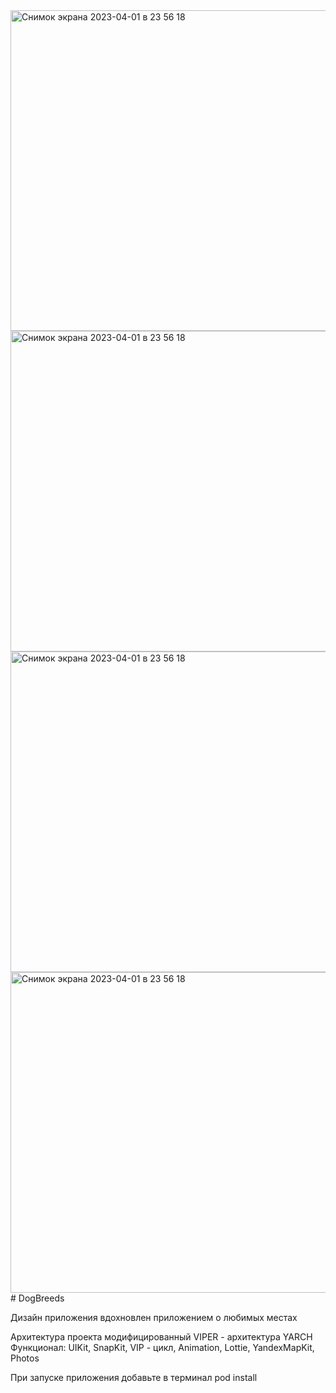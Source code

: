 <img width="513" alt="Снимок экрана 2023-04-01 в 23 56 18" src="https://i.ibb.co/VD2bXVs/image.jpg">
<img width="513" alt="Снимок экрана 2023-04-01 в 23 56 18" src="https://i.ibb.co/MRS8n5b/image.jpg">
<img width="513" alt="Снимок экрана 2023-04-01 в 23 56 18" src="https://i.ibb.co/mRzVjPk/image.jpg">
<img width="513" alt="Снимок экрана 2023-04-01 в 23 56 18" src="https://i.ibb.co/CWhFNwh/image.jpg">
# DogBreeds

Дизайн приложения вдохновлен приложением о любимых местах

Архитектура проекта модифицированный VIPER - архитектура YARCH 
Функционал: UIKit, SnapKit, VIP - цикл, Animation, Lottie, YandexMapKit, Photos

При запуске приложения добавьте в терминал pod install
